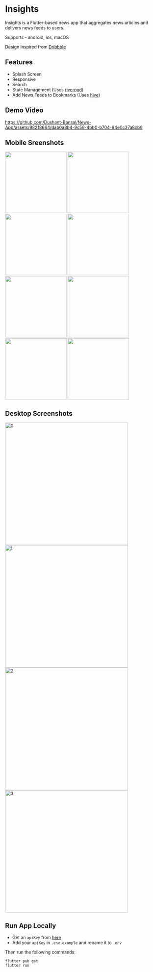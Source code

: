 # Insights

Insights is a Flutter-based news app that aggregates news articles and delivers news feeds to users.

Supports - android, ios, macOS

Design Inspired from [Dribbble](https://dribbble.com/shots/21921492-ANTUMN-News-App)

## Features
- Splash Screen
- Responsive
- Search
- State Management (Uses [riverpod](https://riverpod.dev))
- Add News Feeds to Bookmarks (Uses [hive](https://github.com/hivedb/hive))

## Demo Video
https://github.com/Dushant-Bansal/News-App/assets/98218664/dab0a8b4-9c59-4bb0-b704-84e0c37a8cb9

## Mobile Sreenshots

<img src="https://github.com/Dushant-Bansal/News-App/assets/98218664/36479673-de62-416c-9f52-01274d3279ea" width=200>
<img src="https://github.com/Dushant-Bansal/News-App/assets/98218664/2a071284-8a25-4f01-b85a-2b8f690a48b3" width=200>
<img src="https://github.com/Dushant-Bansal/News-App/assets/98218664/813e0ee1-8c9b-4cde-a39f-e24f71c297d6" width=200>
<img src="https://github.com/Dushant-Bansal/News-App/assets/98218664/e85b746a-c3d9-40b9-a23e-df6860811957" width=200>
<img src="https://github.com/Dushant-Bansal/News-App/assets/98218664/58103e5f-e1c1-41ad-8dd1-7b8bc7e14723" width=200>
<img src="https://github.com/Dushant-Bansal/News-App/assets/98218664/e95bc3e6-a98c-4bd1-859c-1ace4ab6b744" width=200>
<img src="https://github.com/Dushant-Bansal/News-App/assets/98218664/bcaca3c8-0caf-419c-b764-ad103d7384ea" width=200>
<img src="https://github.com/Dushant-Bansal/News-App/assets/98218664/64d56a92-bcc9-42d7-83c5-96c9652a180d" width=200>

## Desktop Screenshots

<img width="400" alt="0" src="https://github.com/Dushant-Bansal/News-App/assets/98218664/c0ce7fe4-32b8-450b-a5f3-877efeb88e08">
<img width="400" alt="1" src="https://github.com/Dushant-Bansal/News-App/assets/98218664/ae99debd-9808-4010-b851-399838b21588">
<img width="400" alt="2" src="https://github.com/Dushant-Bansal/News-App/assets/98218664/36d3431b-0994-41f3-94e5-6af07475c2ce">
<img width="400" alt="3" src="https://github.com/Dushant-Bansal/News-App/assets/98218664/7ab4059b-a661-4356-b884-4019c428dbfa">

## Run App Locally
- Get an <code>apiKey</code> from [here](https://newsapi.org)
- Add your <code>apiKey</code> in <code>.env.example</code> and rename it to <code>.env</code>

Then run the following commands:

```
flutter pub get
flutter run
```
